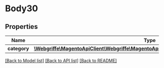 # Body30

## Properties
Name | Type | Description | Notes
------------ | ------------- | ------------- | -------------
**category** | [**\Webgriffe\MagentoApiClient\Webgriffe\MagentoApiClient\Model\CatalogDataCategoryInterface**](CatalogDataCategoryInterface.md) |  | 

[[Back to Model list]](../README.md#documentation-for-models) [[Back to API list]](../README.md#documentation-for-api-endpoints) [[Back to README]](../README.md)



